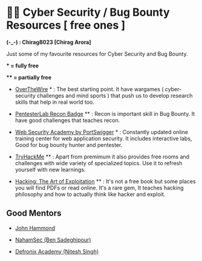 # 👴🏻 Cyber Security / Bug Bounty Resources [ free ones ] 
**(-_-) : Chirag8023 [Chirag Arora]**

Just some of my favourite resources for Cyber Security and Bug Bounty.


**\* = fully free**

**\*\* = partially free**


- [OverTheWire](https://overthewire.org/wargames) * : The best starting point. It have wargames ( cyber-security challenges and mind sports ) that push us to develop research skills that help in real world too.

- [PentesterLab Recon Badge](https://pentesterlab.com/badges/recon) ** : Recon is important skill in Bug Bounty. It have good challenges that teaches recon. 

- [Web Security Academy by PortSwigger](https://portswigger.net/web-security) * : Constantly updated online training center for web application security. It includes interactive labs, Good for bug bounty hunter and pentester. 

- [TryHackMe](https://tryhackme.com) ** : Apart from premimum it also provides free rooms and challenges with wide variety of specialized topics. Use it to refresh yourself with new learnings.

- [Hacking: The Art of Exploitation](https://archive.org/details/hackingtheartofexploitation_202003) ** : It's not a free book but some places you will find PDFs or read online. It's a rare gem, It teaches hacking philosophy and how to actually think like hacker and exploit. 


## Good Mentors

- [John Hammond](https://www.youtube.com/@_JohnHammond)

- [NahamSec (Ben Sadeghipour)](https://www.youtube.com/@NahamSec)

- [Defronix Academy (Nitesh Singh)](https://www.youtube.com/playlist?list=PLOJR6EhNalnu7hgxu7QhA9GrF9i23JX9A)